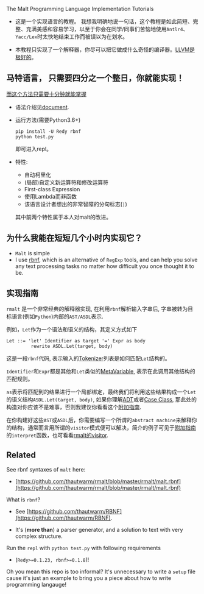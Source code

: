 The Malt Programming Language Implementation Tutorials

- 这是一个实现语言的教程。 我想我明确地说一句话，这个教程是如此简短、完整、充满美感和容易学习，以至于你会在同学/同事们苦恼地使用`Antlr4`、 `Yacc/Lex`时太快地结束工作而被误以为在划水。

- 本教程只实现了一个解释器，你尽可以把它做成什么奇怪的编译器。[LLVM是极好的](https://github.com/f0rki/mapping-high-level-constructs-to-llvm-ir)。


## 马特语言， 只需要四分之一个整日，你就能实现！

[而这个方法只需要十分钟就能掌握](https://github.com/thautwarm/RBNF)

- 语法介绍见[document](./malt-syntax.rst).

- 运行方法(需要Python3.6+)

    ```
    pip install -U Redy rbnf
    python test.py
    ```
    
    即可进入repl。

- 特性:

    - 自动柯里化
    - (局部)自定义新运算符和修改运算符
    - First-class Expression
    - 使用Lambda而非函数
    - 该语言设计者想出的非常智障的分句标志(`|`)

    其中前两个特性属于本人对malt的改进。

## 为什么我能在短短几个小时内实现它？

- `Malt` is simple
- I use [rbnf](https://github.com/thautwarm/RBNF), which is an alternative of `RegExp` tools, and can help you solve any text processing tasks no matter how difficult you once thought it to be.

## 实现指南

`rmalt` 是一个非常经典的解释器实现, 在利用`rbnf`解析输入字串后, 字串被转为目标语言(例如`Python`)内部的`AST/ASDL`表示.

例如，`Let`作为一个语法和语义的结构，其定义方式如下

```
Let ::= 'let' Identifier as target '=' Expr as body
         rewrite ASDL.Let(target, body)
```

这是一段`rbnf`代码, 表示输入的[Tokenizer](https://github.com/thautwarm/RBNF/blob/master/rbnf/Tokenizer.py)列表是如何匹配`Let`结构的。  

`Identifier`和`Expr`都是其他和`Let`类似的[MetaVariable](https://en.wikipedia.org/wiki/Metavariable), 表示在此调用其他结构的匹配规则。

`as`表示将匹配到的结果进行一个局部绑定，最终我们将利用这些结果构成一个`Let`的语义结构`ASDL.Let(target, body)`, 如果你理解[ADT](https://en.wikipedia.org/wiki/Algebraic_data_type)或者[Case Class](https://docs.scala-lang.org/tour/case-classes.html), 那此处的构造对你应该不是难事，否则我建议你看看这个[附加指南](./adt.md).

在你构建好这些`AST`或`ASDL`后，你需要编写一个所谓的`abstract machine`来解释你的结构，通常而言用所谓的`visitor`模式便可以解决，简介的例子可见于[附加指南](./adt.md)的`interpret`函数，也可看看[rmalt的visitor](https://github.com/thautwarm/rmalt/blob/master/rmalt/visitor.py).

## Related

See rbnf syntaxes of `malt` here:
- [https://github.com/thautwarm/rmalt/blob/master/rmalt/malt.rbnf](https://github.com/thautwarm/rmalt/blob/master/rmalt/malt.rbnf)

What is `rbnf`?

- See [https://github.com/thautwarm/RBNF](https://github.com/thautwarm/RBNF).

- It's (**more than**) a parser generator, and a solution to text with very complex structure.


Run the `repl` with `python test.py` with following requirements
- (`Redy>=0.1.23, rbnf>=0.1.8`)! 


Oh you mean this repo is too informal? It's unnecessary to write a `setup` file cause it's just an example to bring you a piece about how to write programming langauge!





